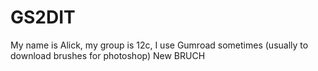 # GS2DIT

My name is Alick, my group is 12c, I use Gumroad sometimes (usually to download brushes for photoshop)
New BRUCH
